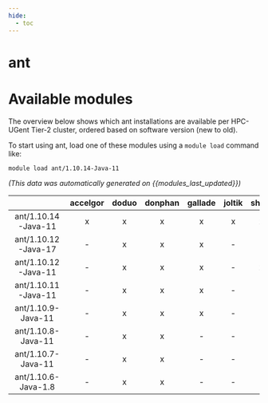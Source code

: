 ```yaml
---
hide:
  - toc
---
```


ant
===

# Available modules


The overview below shows which ant installations are available per HPC-UGent Tier-2 cluster, ordered based on software version (new to old).

To start using ant, load one of these modules using a `module load` command like:

```shell
module load ant/1.10.14-Java-11
```

*(This data was automatically generated on {{modules_last_updated}})*  

| |accelgor|doduo|donphan|gallade|joltik|shinx|skitty|
| :---: | :---: | :---: | :---: | :---: | :---: | :---: | :---: |
|ant/1.10.14-Java-11|x|x|x|x|x|x|x|
|ant/1.10.12-Java-17|-|x|x|x|-|-|x|
|ant/1.10.12-Java-11|-|x|x|x|-|x|-|
|ant/1.10.11-Java-11|-|x|x|x|-|-|-|
|ant/1.10.9-Java-11|-|x|x|x|-|-|-|
|ant/1.10.8-Java-11|-|x|x|-|-|-|-|
|ant/1.10.7-Java-11|-|x|x|-|-|-|-|
|ant/1.10.6-Java-1.8|-|x|x|-|-|-|-|
